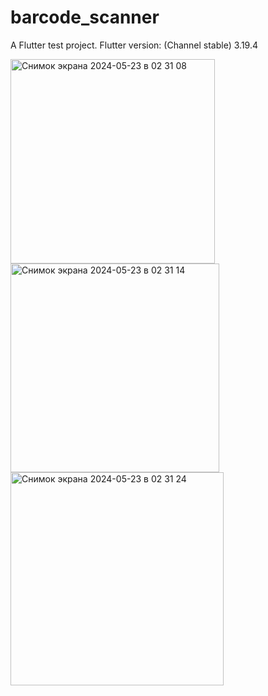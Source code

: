 # barcode_scanner

A Flutter test project. Flutter version: (Channel stable) 3.19.4


<img width="327" alt="Снимок экрана 2024-05-23 в 02 31 08" src="https://github.com/rusmkht/barcode_scanner_app/assets/100291450/72239451-48da-4ef3-8cb6-f24f325efc27">
<img width="334" alt="Снимок экрана 2024-05-23 в 02 31 14" src="https://github.com/rusmkht/barcode_scanner_app/assets/100291450/120def6b-ae56-466a-a688-812c18e1d82a">
<img width="341" alt="Снимок экрана 2024-05-23 в 02 31 24" src="https://github.com/rusmkht/barcode_scanner_app/assets/100291450/689277c0-4ff0-4ce1-8459-7aa9cb36ff4c">
